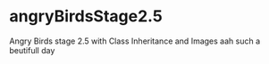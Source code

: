 # angryBirdsStage2.5
Angry Birds stage 2.5 with Class Inheritance and Images
aah such a beutifull day